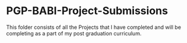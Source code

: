 # PGP-BABI-Project-Submissions
This folder consists of all the Projects that I have completed and will be completing as a part of my post graduation curriculum.
